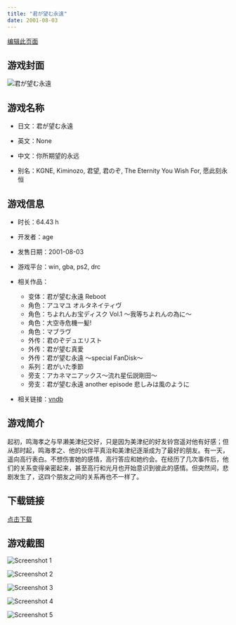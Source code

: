 ```yaml
---
title: "君が望む永遠"
date: 2001-08-03
---
```

[编辑此页面](https://github.com/ACG-3/ADV3-source/blob/main/source/_posts/games/%E5%90%9B%E3%81%8C%E6%9C%9B%E3%82%80%E6%B0%B8%E9%81%A0.md)

## 游戏封面

![君が望む永遠](https%3A//pan.timero.xyz/onedrive/img_lib_001/%E5%90%9B%E3%81%8C%E6%9C%9B%E3%82%80%E6%B0%B8%E9%81%A0_cover.avif)


## 游戏名称

- 日文：君が望む永遠
- 英文：None
- 中文：你所期望的永远

- 别名：KGNE, Kiminozo, 君望, 君のぞ, The Eternity You Wish For, 愿此刻永恒


## 游戏信息

- 时长：64.43 h
- 开发者：age
- 发售日期：2001-08-03
- 游戏平台：win, gba, ps2, drc
- 相关作品：
   - 变体：君が望む永遠 Reboot
   - 角色：アユマユ オルタネイティヴ
   - 角色：ちよれんお宝ディスク Vol.1 ～我等ちよれんの為に～
   - 角色：大空寺危機一髪!
   - 角色：マブラヴ
   - 外传：君のぞデュエリスト
   - 外传：君が望む真愛
   - 外传：君が望む永遠 ～special FanDisk～
   - 系列：君がいた季節
   - 旁支：アカネマニアックス～流れ星伝説剛田～
   - 旁支：君が望む永遠 another episode 悲しみは風のように

- 相关链接：[vndb](https://vndb.org/v94)


## 游戏简介

起初，鸣海孝之与早濑美津纪交好，只是因为美津纪的好友铃宫遥对他有好感；但从那时起，鸣海孝之、他的伙伴平真治和美津纪逐渐成为了最好的朋友。有一天，遥向高行表白。不想伤害她的感情，高行答应和她约会。在经历了几次事件后，他们的关系变得亲密起来，甚至高行和光月也开始意识到彼此的感情。但突然间，悲剧发生了，这四个朋友之间的关系再也不一样了。




## 下载链接

[点击下载](https://pan.timero.xyz/onedrive/adv_lib_001/%E5%90%9B%E3%81%8C%E6%9C%9B%E3%82%80%E6%B0%B8%E9%81%A0)


## 游戏截图


![Screenshot 1](https%3A//pan.timero.xyz/onedrive/img_lib_001/%E5%90%9B%E3%81%8C%E6%9C%9B%E3%82%80%E6%B0%B8%E9%81%A0_Screenshot_1.avif)

![Screenshot 2](https%3A//pan.timero.xyz/onedrive/img_lib_001/%E5%90%9B%E3%81%8C%E6%9C%9B%E3%82%80%E6%B0%B8%E9%81%A0_Screenshot_2.avif)

![Screenshot 3](https%3A//pan.timero.xyz/onedrive/img_lib_001/%E5%90%9B%E3%81%8C%E6%9C%9B%E3%82%80%E6%B0%B8%E9%81%A0_Screenshot_3.avif)

![Screenshot 4](https%3A//pan.timero.xyz/onedrive/img_lib_001/%E5%90%9B%E3%81%8C%E6%9C%9B%E3%82%80%E6%B0%B8%E9%81%A0_Screenshot_4.avif)

![Screenshot 5](https%3A//pan.timero.xyz/onedrive/img_lib_001/%E5%90%9B%E3%81%8C%E6%9C%9B%E3%82%80%E6%B0%B8%E9%81%A0_Screenshot_5.avif)

